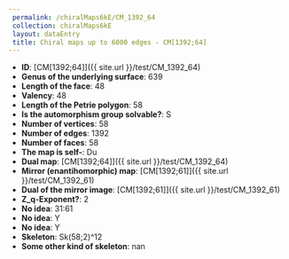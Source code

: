 ```yaml
--- 
 permalink: /chiralMaps6kE/CM_1392_64 
 collection: chiralMaps6kE
 layout: dataEntry
 title: Chiral maps up to 6000 edges - CM[1392;64]
---
```


- **ID**: [CM[1392;64]]({{ site.url }}/test/CM_1392_64)
- **Genus of the underlying surface**: 639
- **Length of the face**: 48
- **Valency**: 48
- **Length of the Petrie polygon**: 58
- **Is the automorphism group solvable?**: S
- **Number of vertices**: 58
- **Number of edges**: 1392
- **Number of faces**: 58
- **The map is self-**: Du
- **Dual map**: [CM[1392;64]]({{ site.url }}/test/CM_1392_64)
- **Mirror (enantihomorphic) map**: [CM[1392;61]]({{ site.url }}/test/CM_1392_61)
- **Dual of the mirror image**: [CM[1392;61]]({{ site.url }}/test/CM_1392_61)
- **Z_q-Exponent?**: 2
- **No idea**:  31:61
- **No idea**: Y
- **No idea**: Y
- **Skeleton**: Sk(58;2)^12
- **Some other kind of skeleton**: nan
